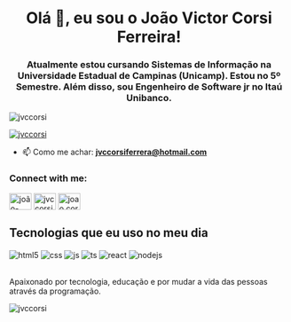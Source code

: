 <h1 align="center">Olá 👋, eu sou o João Victor Corsi Ferreira!</h1>
<h3 align="center">Atualmente estou cursando Sistemas de Informação na Universidade Estadual de Campinas (Unicamp). Estou no 5º Semestre. Além disso, sou Engenheiro de Software jr no Itaú Unibanco.</h3>

<p align="left"> <img src="https://komarev.com/ghpvc/?username=jvccorsi&label=Profile%20views&color=0e75b6&style=flat" alt="jvccorsi" /> </p>

<p align="left"> <a href="https://github.com/ryo-ma/github-profile-trophy"><img src="https://github-profile-trophy.vercel.app/?username=jvccorsi" alt="jvccorsi" /></a> </p>

- 📫 Como me achar: **jvccorsiferrera@hotmail.com**


<h3 align="left">Connect with me:</h3>
<p align="left">
<a href="https://linkedin.com/in/joão-victor-corsi-ferreira" target="blank"><img align="center" src="https://cdn.jsdelivr.net/npm/simple-icons@3.0.1/icons/linkedin.svg" alt="joão-victor-corsi-ferreira" height="30" width="40" /></a>
<a href="https://fb.com/jvccorsi" target="blank"><img align="center" src="https://cdn.jsdelivr.net/npm/simple-icons@3.0.1/icons/facebook.svg" alt="jvccorsi" height="30" width="40" /></a>
<a href="https://instagram.com/joao.corsi" target="blank"><img align="center" src="https://cdn.jsdelivr.net/npm/simple-icons@3.0.1/icons/instagram.svg" alt="joao.corsi" height="30" width="40" /></a>
</p>

## Tecnologias que eu uso no meu dia

<div style="display: inline_block">
  <img align="center" alt="html5" src="https://img.shields.io/badge/HTML5-E34F26?style=for-the-badge&logo=html5&logoColor=white" />
  <img align="center" alt="css" src="https://img.shields.io/badge/CSS3-1572B6?style=for-the-badge&logo=css3&logoColor=white" />
  <img align="center" alt="js" src="https://img.shields.io/badge/JavaScript-F7DF1E?style=for-the-badge&logo=javascript&logoColor=black" />
  <img align="center" alt="ts" src="https://img.shields.io/badge/TypeScript-007ACC?style=for-the-badge&logo=typescript&logoColor=white" />
  <img align="center" alt="react" src="https://img.shields.io/badge/React-20232A?style=for-the-badge&logo=react&logoColor=61DAFB" />
  <img align="center" alt="nodejs" src="https://img.shields.io/badge/Node.js-43853D?style=for-the-badge&logo=node.js&logoColor=white" />
</div><br/>

Apaixonado por tecnologia, educação e por mudar a vida das pessoas através da programação.


<p><img align="left" src="https://github-readme-stats.vercel.app/api/top-langs?username=jvccorsi&show_icons=true&locale=en&layout=compact" alt="jvccorsi" /></p>

